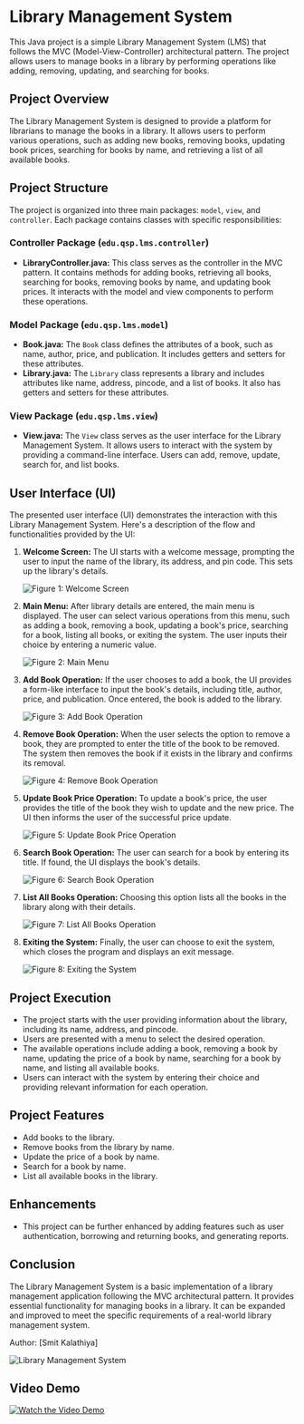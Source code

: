 # Library Management System

This Java project is a simple Library Management System (LMS) that follows the MVC (Model-View-Controller) architectural pattern. The project allows users to manage books in a library by performing operations like adding, removing, updating, and searching for books.

## Project Overview

The Library Management System is designed to provide a platform for librarians to manage the books in a library. It allows users to perform various operations, such as adding new books, removing books, updating book prices, searching for books by name, and retrieving a list of all available books.

## Project Structure

The project is organized into three main packages: `model`, `view`, and `controller`. Each package contains classes with specific responsibilities:

### Controller Package (`edu.qsp.lms.controller`)

- **LibraryController.java:** This class serves as the controller in the MVC pattern. It contains methods for adding books, retrieving all books, searching for books, removing books by name, and updating book prices. It interacts with the model and view components to perform these operations.

### Model Package (`edu.qsp.lms.model`)

- **Book.java:** The `Book` class defines the attributes of a book, such as name, author, price, and publication. It includes getters and setters for these attributes.
- **Library.java:** The `Library` class represents a library and includes attributes like name, address, pincode, and a list of books. It also has getters and setters for these attributes.

### View Package (`edu.qsp.lms.view`)

- **View.java:** The `View` class serves as the user interface for the Library Management System. It allows users to interact with the system by providing a command-line interface. Users can add, remove, update, search for, and list books.

## User Interface (UI)

The presented user interface (UI) demonstrates the interaction with this Library Management System. Here's a description of the flow and functionalities provided by the UI:

1. **Welcome Screen:** The UI starts with a welcome message, prompting the user to input the name of the library, its address, and pin code. This sets up the library's details.

   ![Figure 1: Welcome Screen](link-to-image-1.png)

2. **Main Menu:** After library details are entered, the main menu is displayed. The user can select various operations from this menu, such as adding a book, removing a book, updating a book's price, searching for a book, listing all books, or exiting the system. The user inputs their choice by entering a numeric value.

   ![Figure 2: Main Menu](link-to-image-2.png)

3. **Add Book Operation:** If the user chooses to add a book, the UI provides a form-like interface to input the book's details, including title, author, price, and publication. Once entered, the book is added to the library.

   ![Figure 3: Add Book Operation](link-to-image-3.png)

4. **Remove Book Operation:** When the user selects the option to remove a book, they are prompted to enter the title of the book to be removed. The system then removes the book if it exists in the library and confirms its removal.

   ![Figure 4: Remove Book Operation](link-to-image-4.png)

5. **Update Book Price Operation:** To update a book's price, the user provides the title of the book they wish to update and the new price. The UI then informs the user of the successful price update.

   ![Figure 5: Update Book Price Operation](link-to-image-5.png)

6. **Search Book Operation:** The user can search for a book by entering its title. If found, the UI displays the book's details.

   ![Figure 6: Search Book Operation](link-to-image-6.png)

7. **List All Books Operation:** Choosing this option lists all the books in the library along with their details.

   ![Figure 7: List All Books Operation](link-to-image-7.png)

8. **Exiting the System:** Finally, the user can choose to exit the system, which closes the program and displays an exit message.

   ![Figure 8: Exiting the System](link-to-image-8.png)

## Project Execution

- The project starts with the user providing information about the library, including its name, address, and pincode.
- Users are presented with a menu to select the desired operation.
- The available operations include adding a book, removing a book by name, updating the price of a book by name, searching for a book by name, and listing all available books.
- Users can interact with the system by entering their choice and providing relevant information for each operation.

## Project Features

- Add books to the library.
- Remove books from the library by name.
- Update the price of a book by name.
- Search for a book by name.
- List all available books in the library.

## Enhancements

- This project can be further enhanced by adding features such as user authentication, borrowing and returning books, and generating reports.

## Conclusion

The Library Management System is a basic implementation of a library management application following the MVC architectural pattern. It provides essential functionality for managing books in a library. It can be expanded and improved to meet the specific requirements of a real-world library management system.

Author: [Smit Kalathiya]

![Library Management System](link-to-image-if-available.png)

## Video Demo

[![Watch the Video Demo](link-to-video-thumbnail.png)](link-to-video)

